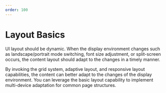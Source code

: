```yaml
---
order: 100
---
```


# Layout Basics

UI layout should be dynamic. When the display environment changes such as landscape/portrait mode switching, font size adjustment, or split-screen occurs, the content layout should adapt to the changes in a timely manner.

By invoking the grid system, adaptive layout, and responsive layout capabilities, the content can better adapt to the changes of the display environment. You can leverage the basic layout capability to implement multi-device adaptation for common page structures.
